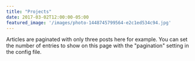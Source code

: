 ```yaml
---
title: "Projects"
date: 2017-03-02T12:00:00-05:00
featured_image: '/images/photo-1448745799564-e2c1ed534c94.jpg'
---
```

Articles are paginated with only three posts here for example. You can set the number of entries to show on this page with the "pagination" setting in the config file.
